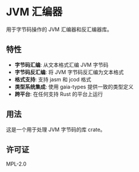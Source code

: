 # JVM 汇编器

用于字节码操作的 JVM 汇编器和反汇编器库。

## 特性

- **字节码汇编**: 从文本格式汇编 JVM 字节码
- **字节码反汇编**: 将 JVM 字节码反汇编为文本格式
- **格式支持**: 支持 jasm 和 jcod 格式
- **类型系统集成**: 使用 gaia-types 提供一致的类型定义
- **跨平台**: 在任何支持 Rust 的平台上运行

## 用法

这是一个用于处理 JVM 字节码的库 crate。

## 许可证

MPL-2.0